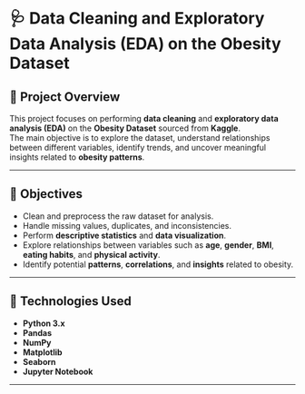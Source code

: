 # 🩺 Data Cleaning and Exploratory Data Analysis (EDA) on the Obesity Dataset

## 🧠 Project Overview
This project focuses on performing **data cleaning** and **exploratory data analysis (EDA)** on the **Obesity Dataset** sourced from **Kaggle**.  
The main objective is to explore the dataset, understand relationships between different variables, identify trends, and uncover meaningful insights related to **obesity patterns**.

---

## 🎯 Objectives
- Clean and preprocess the raw dataset for analysis.
- Handle missing values, duplicates, and inconsistencies.
- Perform **descriptive statistics** and **data visualization**.
- Explore relationships between variables such as **age**, **gender**, **BMI**, **eating habits**, and **physical activity**.
- Identify potential **patterns**, **correlations**, and **insights** related to obesity.

---

## 🧩 Technologies Used
- **Python 3.x**
- **Pandas**
- **NumPy**
- **Matplotlib**
- **Seaborn**
- **Jupyter Notebook**

---

